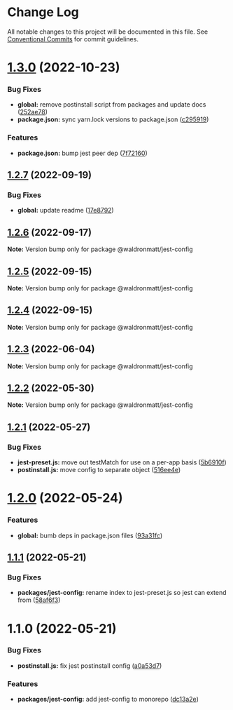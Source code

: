 # Change Log

All notable changes to this project will be documented in this file.
See [Conventional Commits](https://conventionalcommits.org) for commit guidelines.

# [1.3.0](https://github.com/waldronmatt/shareable-configs/compare/@waldronmatt/jest-config@1.2.7...@waldronmatt/jest-config@1.3.0) (2022-10-23)

### Bug Fixes

- **global:** remove postinstall script from packages and update docs ([252ae78](https://github.com/waldronmatt/shareable-configs/commit/252ae787ec89902f130ee28d2af63255fdfabb4d))
- **package.json:** sync yarn.lock versions to package.json ([c295919](https://github.com/waldronmatt/shareable-configs/commit/c295919e8cd1fbbd7965fe67d0188e0d657b6427))

### Features

- **package.json:** bump jest peer dep ([7f72160](https://github.com/waldronmatt/shareable-configs/commit/7f72160dbb20dcf3a6cdbf6e27f1ac3ec33e3149))

## [1.2.7](https://github.com/waldronmatt/shareable-configs/compare/@waldronmatt/jest-config@1.2.6...@waldronmatt/jest-config@1.2.7) (2022-09-19)

### Bug Fixes

- **global:** update readme ([17e8792](https://github.com/waldronmatt/shareable-configs/commit/17e879243244bf28136e24deef02522147abe451))

## [1.2.6](https://github.com/waldronmatt/shareable-configs/compare/@waldronmatt/jest-config@1.2.5...@waldronmatt/jest-config@1.2.6) (2022-09-17)

**Note:** Version bump only for package @waldronmatt/jest-config

## [1.2.5](https://github.com/waldronmatt/shareable-configs/compare/@waldronmatt/jest-config@1.2.4...@waldronmatt/jest-config@1.2.5) (2022-09-15)

**Note:** Version bump only for package @waldronmatt/jest-config

## [1.2.4](https://github.com/waldronmatt/shareable-configs/compare/@waldronmatt/jest-config@1.2.3...@waldronmatt/jest-config@1.2.4) (2022-09-15)

**Note:** Version bump only for package @waldronmatt/jest-config

## [1.2.3](https://github.com/waldronmatt/shareable-configs/compare/@waldronmatt/jest-config@1.2.2...@waldronmatt/jest-config@1.2.3) (2022-06-04)

**Note:** Version bump only for package @waldronmatt/jest-config

## [1.2.2](https://github.com/waldronmatt/shareable-configs/compare/@waldronmatt/jest-config@1.2.1...@waldronmatt/jest-config@1.2.2) (2022-05-30)

**Note:** Version bump only for package @waldronmatt/jest-config

## [1.2.1](https://github.com/waldronmatt/shareable-configs/compare/@waldronmatt/jest-config@1.2.0...@waldronmatt/jest-config@1.2.1) (2022-05-27)

### Bug Fixes

- **jest-preset.js:** move out testMatch for use on a per-app basis ([5b6910f](https://github.com/waldronmatt/shareable-configs/commit/5b6910fd59337eb53ae5b06fe5d8231f08659e18))
- **postinstall.js:** move config to separate object ([516ee4e](https://github.com/waldronmatt/shareable-configs/commit/516ee4e5a20065677e5d171b61495de532d10076))

# [1.2.0](https://github.com/waldronmatt/shareable-configs/compare/@waldronmatt/jest-config@1.1.1...@waldronmatt/jest-config@1.2.0) (2022-05-24)

### Features

- **global:** bumb deps in package.json files ([93a31fc](https://github.com/waldronmatt/shareable-configs/commit/93a31fc22c3fa646b0b037af65193a0ef1a3a1c6))

## [1.1.1](https://github.com/waldronmatt/shareable-configs/compare/@waldronmatt/jest-config@1.1.0...@waldronmatt/jest-config@1.1.1) (2022-05-21)

### Bug Fixes

- **packages/jest-config:** rename index to jest-preset.js so jest can extend from ([58af6f3](https://github.com/waldronmatt/shareable-configs/commit/58af6f39054be2cc7ce450e6aebccbe8a702310e))

# 1.1.0 (2022-05-21)

### Bug Fixes

- **postinstall.js:** fix jest postinstall config ([a0a53d7](https://github.com/waldronmatt/shareable-configs/commit/a0a53d7e532c635957010fef84e47237d0388295))

### Features

- **packages/jest-config:** add jest-config to monorepo ([dc13a2e](https://github.com/waldronmatt/shareable-configs/commit/dc13a2e4b0196c613535b0bd5016cc6faf2e26c9))
